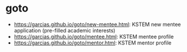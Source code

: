 # goto

- https://garcias.github.io/goto/new-mentee.html: KSTEM new mentee application (pre-filled academic interests)
- https://garcias.github.io/goto/mentee.html: KSTEM mentee profile
- https://garcias.github.io/goto/mentor.html: KSTEM mentor profile
